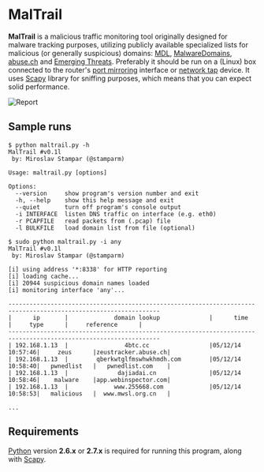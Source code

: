 MalTrail
============

**MalTrail** is a malicious traffic monitoring tool originally designed for malware tracking purposes, utilizing publicly available specialized lists for malicious (or generally suspicious) domains: [MDL](http://www.malwaredomainlist.com/hostslist/hosts.txt), [MalwareDomains](http://malwaredomains.lehigh.edu/files/domains.txt), [abuse.ch](https://zeustracker.abuse.ch/blocklist.php?download=domainblocklist) and [Emerging Threats](https://rules.emergingthreats.net/open/suricata/rules/emerging-dns.rules). Preferably it should be run on a (Linux) box connected to the router's [port mirroring](http://en.wikipedia.org/wiki/Port_mirroring) interface or [network tap](http://en.wikipedia.org/wiki/Network_tap) device. It uses [Scapy](http://www.secdev.org/projects/scapy/) library for sniffing purposes, which means that you can expect solid performance.

![Report](http://i.imgur.com/eTG8nrw.png)

Sample runs
----

```
$ python maltrail.py -h
MalTrail #v0.1l
 by: Miroslav Stampar (@stamparm)

Usage: maltrail.py [options]

Options:
  --version     show program's version number and exit
  -h, --help    show this help message and exit
  --quiet       turn off program's console output
  -i INTERFACE  listen DNS traffic on interface (e.g. eth0)
  -r PCAPFILE   read packets from (.pcap) file
  -l BULKFILE   load domain list from file (optional)
```

```
$ sudo python maltrail.py -i any
MalTrail #v0.1l
 by: Miroslav Stampar (@stamparm)

[i] using address '*:8338' for HTTP reporting
[i] loading cache...
[i] 20944 suspicious domain names loaded
[i] monitoring interface 'any'...

-----------------------------------------------------------------------------------------------------------------
|      ip       |             domain lookup              |      time       |     type      |     reference      |
-----------------------------------------------------------------------------------------------------------------
| 192.168.1.13  |                4btc.cc                 |05/12/14 10:57:46|     zeus      |zeustracker.abuse.ch|
| 192.168.1.13  |        qberkwtglfmswhwkhmdh.com        |05/12/14 10:58:40|   pwnedlist   |   pwnedlist.com    |
| 192.168.1.13  |              dajiadai.cn               |05/12/14 10:58:46|    malware    |app.webinspector.com|
| 192.168.1.13  |             www.255668.com             |05/12/14 10:58:53|   malicious   |  www.mwsl.org.cn   |

...
```

Requirements
----

[Python](http://www.python.org/download/) version **2.6.x** or **2.7.x** is required for running this program, along with [Scapy](http://www.secdev.org/projects/scapy/).

